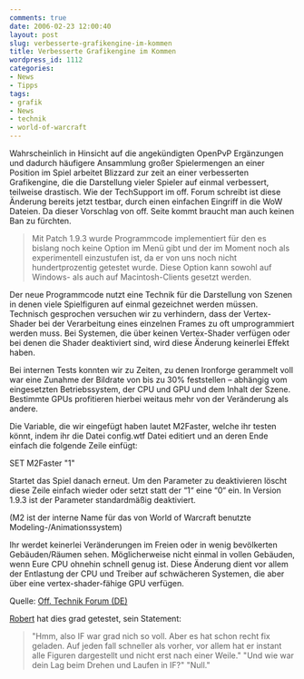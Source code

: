 ```yaml
---
comments: true
date: 2006-02-23 12:00:40
layout: post
slug: verbesserte-grafikengine-im-kommen
title: Verbesserte Grafikengine im Kommen
wordpress_id: 1112
categories:
- News
- Tipps
tags:
- grafik
- News
- technik
- world-of-warcraft
---
```


Wahrscheinlich in Hinsicht auf die angekündigten OpenPvP Ergänzungen und dadurch häufigere Ansammlung großer Spielermengen an einer Position im Spiel arbeitet Blizzard zur zeit an einer verbesserten Grafikengine, die die Darstellung vieler Spieler auf einmal verbessert, teilweise drastisch. Wie der TechSupport im off. Forum schreibt ist diese Änderung bereits jetzt testbar, durch einen einfachen Eingriff in die WoW Dateien. Da dieser Vorschlag von off. Seite kommt braucht man auch keinen Ban zu fürchten.



> Mit Patch 1.9.3 wurde Programmcode implementiert für den es bislang noch keine Option im Menü gibt und der im Moment noch als experimentell einzustufen ist, da er von uns noch nicht hundertprozentig getestet wurde. Diese Option kann sowohl auf Windows- als auch auf Macintosh-Clients gesetzt werden.

Der neue Programmcode nutzt eine Technik für die Darstellung von Szenen in denen viele Spielfiguren auf einmal gezeichnet werden müssen. Technisch gesprochen versuchen wir zu verhindern, dass der Vertex-Shader bei der Verarbeitung eines einzelnen Frames zu oft umprogrammiert werden muss. Bei Systemen, die über keinen Vertex-Shader verfügen oder bei denen die Shader deaktiviert sind, wird diese Änderung keinerlei Effekt haben.

Bei internen Tests konnten wir zu Zeiten, zu denen Ironforge gerammelt voll war eine Zunahme der Bildrate von bis zu 30% feststellen – abhängig vom eingesetzten Betriebssystem, der CPU und GPU und dem Inhalt der Szene. Bestimmte GPUs profitieren hierbei weitaus mehr von der Veränderung als andere.

Die Variable, die wir eingefügt haben lautet M2Faster, welche ihr testen könnt, indem ihr die Datei config.wtf Datei editiert und an deren Ende einfach die folgende Zeile einfügt:

SET M2Faster "1"

Startet das Spiel danach erneut. Um den Parameter zu deaktivieren löscht diese Zeile einfach wieder oder setzt statt der “1“ eine “0“ ein. In Version 1.9.3 ist der Parameter standardmäßig deaktiviert.

(M2 ist der interne Name für das von World of Warcraft benutzte Modeling-/Animationssystem)

Ihr werdet keinerlei Veränderungen im Freien oder in wenig bevölkerten Gebäuden/Räumen sehen. Möglicherweise nicht einmal in vollen Gebäuden, wenn Eure CPU ohnehin schnell genug ist. Diese Änderung dient vor allem der Entlastung der CPU und Treiber auf schwächeren Systemen, die aber über eine vertex-shader-fähige GPU verfügen. 



Quelle: [Off. Technik Forum (DE)](http://forums-de.wow-europe.com/thread.aspx?fn=wow-tech-support-de&t=192287&p=1&tmp=1#post192287)

[Robert](http://www.robert-guenther.com/blog/) hat dies grad getestet, sein Statement: 

> "Hmm, also IF war grad nich so voll. Aber es hat schon recht fix geladen. Auf jeden fall schneller als vorher, vor allem hat er instant alle Figuren dargestellt und nicht erst nach einer Weile." "Und wie war dein Lag beim Drehen und Laufen in IF?" "Null."
